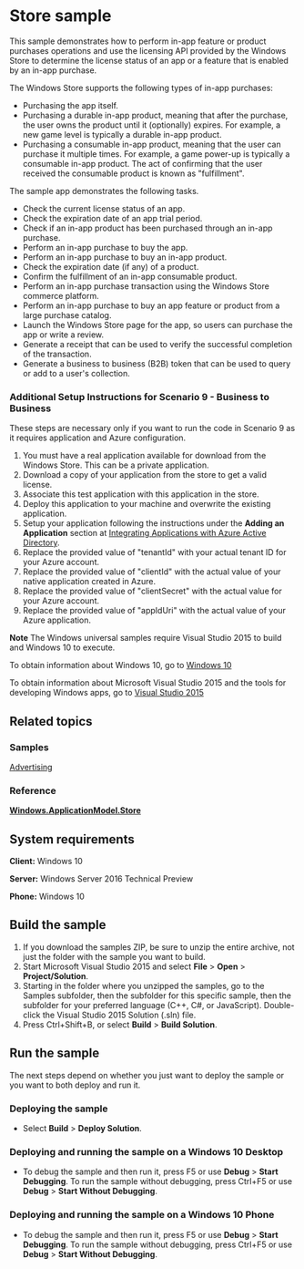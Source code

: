 ﻿<!---
  category: AppSettings
  samplefwlink: http://go.microsoft.com/fwlink/p/?LinkId=627610
--->
# Store sample

This sample demonstrates how to perform in-app feature or product purchases operations
and use the licensing API provided by the Windows Store
to determine the license status of an app or a feature that is enabled by an in-app purchase.

The Windows Store supports the following types of in-app purchases:

-   Purchasing the app itself.
-   Purchasing a durable in-app product, meaning that after the purchase, the user owns the product until it (optionally) expires.
    For example, a new game level is typically a durable in-app product.
-   Purchasing a consumable in-app product, meaning that the user can purchase it multiple times.
    For example, a game power-up is typically a consumable in-app product.
    The act of confirming that the user received the consumable product is known as "fulfillment".

The sample app demonstrates the following tasks.

-   Check the current license status of an app.
-   Check the expiration date of an app trial period.
-   Check if an in-app product has been purchased through an in-app purchase.
-   Perform an in-app purchase to buy the app.
-   Perform an in-app purchase to buy an in-app product.
-   Check the expiration date (if any) of a product.
-   Confirm the fulfillment of an in-app consumable product.
-   Perform an in-app purchase transaction using the Windows Store commerce platform.
-   Perform an in-app purchase to buy an app feature or product from a large purchase catalog.
-   Launch the Windows Store page for the app, so users can purchase the app or write a review.
-   Generate a receipt that can be used to verify the successful completion of the transaction.
-   Generate a business to business (B2B) token that can be used to query or add to a user's collection.

### Additional Setup Instructions for Scenario 9 - Business to Business

These steps are necessary only if you want to run the code in Scenario 9 as it requires application and Azure configuration.

1. You must have a real application available for download from the Windows Store.  This can be a private application.
2. Download a copy of your application from the store to get a valid license.
3. Associate this test application with this application in the store.
4. Deploy this application to your machine and overwrite the existing application.
5. Setup your application following the instructions under the **Adding an Application** section at [Integrating Applications with Azure Active Directory](https://azure.microsoft.com/en-us/documentation/articles/active-directory-integrating-applications/).
6. Replace the provided value of "tenantId" with your actual tenant ID for your Azure account.
7. Replace the provided value of "clientId" with the actual value of your native application created in Azure.
8. Replace the provided value of "clientSecret" with the actual value for your Azure account.
9. Replace the provided value of "appIdUri" with the actual value of your Azure application.

**Note** The Windows universal samples require Visual Studio 2015 to build and Windows 10 to execute.
 
To obtain information about Windows 10, go to [Windows 10](http://go.microsoft.com/fwlink/?LinkID=532421)

To obtain information about Microsoft Visual Studio 2015 and the tools for developing Windows apps, go to [Visual Studio 2015](http://go.microsoft.com/fwlink/?LinkID=532422)

## Related topics

### Samples

[Advertising](/Samples/Advertising)

### Reference

[**Windows.ApplicationModel.Store**](http://msdn.microsoft.com/library/windows/apps/br225197)

## System requirements

**Client:** Windows 10

**Server:** Windows Server 2016 Technical Preview

**Phone:**  Windows 10

## Build the sample

1. If you download the samples ZIP, be sure to unzip the entire archive, not just the folder with the sample you want to build. 
2. Start Microsoft Visual Studio 2015 and select **File** \> **Open** \> **Project/Solution**.
3. Starting in the folder where you unzipped the samples, go to the Samples subfolder, then the subfolder for this specific sample, then the subfolder for your preferred language (C++, C#, or JavaScript). Double-click the Visual Studio 2015 Solution (.sln) file.
4. Press Ctrl+Shift+B, or select **Build** \> **Build Solution**.

## Run the sample

The next steps depend on whether you just want to deploy the sample or you want to both deploy and run it.

### Deploying the sample

- Select **Build** \> **Deploy Solution**. 

### Deploying and running the sample on a Windows 10 Desktop

- To debug the sample and then run it, press F5 or use **Debug** \> **Start Debugging**. To run the sample without debugging, press Ctrl+F5 or use **Debug** \> **Start Without Debugging**.

### Deploying and running the sample on a Windows 10 Phone

- To debug the sample and then run it, press F5 or use **Debug** \> **Start Debugging**. To run the sample without debugging, press Ctrl+F5 or use **Debug** \> **Start Without Debugging**.
